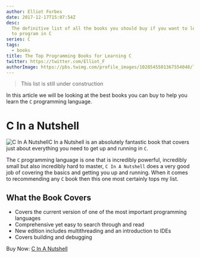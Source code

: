 ```yaml
---
author: Elliot Forbes
date: 2017-12-17T15:07:54Z
desc:
  The definitive list of all the books you should buy if you want to learn how
  to program in C
series: C
tags:
  - books
title: The Top Programming Books for Learning C
twitter: https://twitter.com/Elliot_F
authorImage: https://pbs.twimg.com/profile_images/1028545501367554048/lzr43cQv_400x400.jpg
---
```


> This list is still under construction

In this article we will be looking at the best books you can buy to help you
learn the `C` programming language.

# C In a Nutshell

<p><img alt="C In A Nutshell" src="https://images.tutorialedge.net/books/c-in-a-nutshell.jpg" class="book-img" />C In a Nutshell is an absolutely fantastic book that covers just about everything you need to get up and running in <code>C</code>. </p>

The `C` programming language is one that is incredibly powerful, incredibly
small but also incredibly hard to master, `C In A Nutshell` does a very good job
of covering the basics and getting you up and running. When it comes to
recommending any `C` book then this one most certainly tops my list.

## What the Book Covers

- Covers the current version of one of the most important programming languages
- Comprehensive yet easy to search through and read
- New edition includes multithreading and an introduction to IDEs
- Covers building and debugging

<div class="amazon-link">Buy Now: <a href="http://amzn.to/2AJKmQy">C In A Nutshell</a></div>
